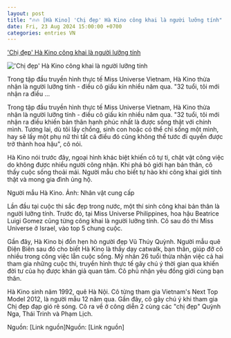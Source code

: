 ```yaml
---
layout: post
title: "🔥🔥 [Hà Kino] 'Chị đẹp' Hà Kino công khai là người lưỡng tính"
date: Fri, 23 Aug 2024 15:00:00 +0700
categories: entries VN
---
```

['Chị đẹp' Hà Kino công khai là người lưỡng tính](https://www.24h.com.vn/thoi-trang/chi-dep-ha-kino-cong-khai-la-nguoi-luong-tinh-c78a1596223.html)

!['Chị đẹp' Hà Kino công khai là người lưỡng tính](https://cdn.24h.com.vn/upload/3-2024/images/2024-08-23/adt1724383856-456455236306884901659070915315-4756-__anh_cat_3_2-auto-crop-watermark.jpg)

Trong tập đầu truyền hình thực tế Miss Universe Vietnam, Hà Kino thừa nhận là người lưỡng tính - điều cô giấu kín nhiều năm qua. "32 tuổi, tôi mới nhận ra điều ...

Trong tập đầu truyền hình thực tế Miss Universe Vietnam, Hà Kino thừa nhận là người lưỡng tính - điều cô giấu kín nhiều năm qua. "32 tuổi, tôi mới nhận ra điều khiến bản thân hạnh phúc nhất là được sống thật với chính mình. Tương lai, dù tôi lấy chồng, sinh con hoặc có thể chỉ sống một mình, hay sẽ lấy một phụ nữ thì tất cả điều đó cũng không thể tước đi quyền được trở thành hoa hậu", cô nói.

Hà Kino nói trước đây, ngoại hình khác biệt khiến cô tự ti, chật vật công việc do không được nhiều người công nhận. Khi phá bỏ giới hạn bản thân, cô thấy cuộc sống thoải mái. Người mẫu cho biết tự hào khi công khai giới tính thật và mong gia đình ủng hộ.

Người mẫu Hà Kino. Ảnh: Nhân vật cung cấp

Lần đầu tại cuộc thi sắc đẹp trong nước, một thí sinh công khai bản thân là người lưỡng tính. Trước đó, tại Miss Universe Philippines, hoa hậu Beatrice Luigi Gomez cũng từng công khai là người lưỡng tính. Cô sau đó thi Miss Universe ở Israel, vào top 5 chung cuộc.

Gần đây, Hà Kino bị đồn hẹn hò người đẹp Vũ Thúy Quỳnh. Người mẫu quê Điện Biên sau đó cho biết Hà Kino là thầy dạy catwalk, bạn thân, giúp đỡ cô nhiều trong công việc lẫn cuộc sống. Mỹ nhân 26 tuổi thừa nhận việc cả hai tham gia những cuộc thi, truyền hình thực tế gây chú ý thời gian qua khiến đời tư của họ được khán giả quan tâm. Cô phủ nhận yêu đồng giới cùng bạn thân.

Hà Kino sinh năm 1992, quê Hà Nội. Cô từng tham gia Vietnam's Next Top Model 2012, là người mẫu 12 năm qua. Gần đây, cô gây chú ý khi tham gia Chị đẹp đạp gió rẽ sóng. Cô ra về ở công diễn 2 cùng các "chị đẹp" Quỳnh Nga, Thái Trinh và Phạm Lịch.

Nguồn: [Link nguồn]Nguồn: [Link nguồn]

